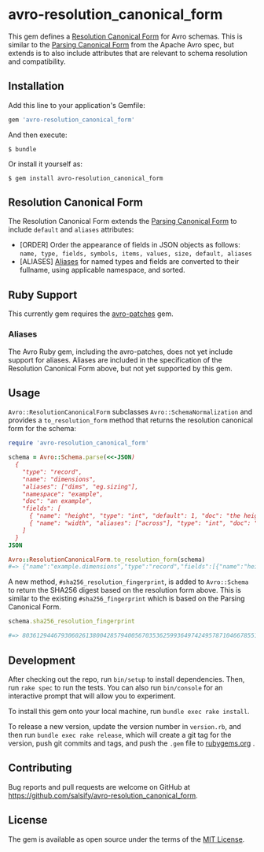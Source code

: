 # avro-resolution_canonical_form

This gem defines a [Resolution Canonical Form](#resolution_canonical_form) for Avro schemas.
This is similar to the [Parsing Canonical Form](http://avro.apache.org/docs/1.8.1/spec.html#Parsing+Canonical+Form+for+Schemas)
from the Apache Avro spec, but extends is to also include attributes that are
relevant to schema resolution and compatibility.

## Installation

Add this line to your application's Gemfile:

```ruby
gem 'avro-resolution_canonical_form'
```

And then execute:

    $ bundle

Or install it yourself as:

    $ gem install avro-resolution_canonical_form

## Resolution Canonical Form

The Resolution Canonical Form extends the [Parsing Canonical Form](http://avro.apache.org/docs/1.8.1/spec.html#Parsing+Canonical+Form+for+Schemas)
to include `default` and `aliases` attributes:

* [ORDER] Order the appearance of fields in JSON objects as follows:
  `name, type, fields, symbols, items, values, size, default, aliases`
* [ALIASES] [Aliases](http://avro.apache.org/docs/1.8.1/spec.html#Aliases) for
  named types and fields are converted to their fullname, using applicable
  namespace, and sorted.

## Ruby Support

This currently gem requires the [avro-patches](https://github.com/salsify/avro-patches)
gem.

### Aliases

The Avro Ruby gem, including the avro-patches, does not yet include support
for aliases. Aliases are included in the specification of the Resolution Canonical
Form above, but not yet supported by this gem.

## Usage

`Avro::ResolutionCanonicalForm` subclasses `Avro::SchemaNormalization`
and provides a `to_resolution_form` method that returns the resolution canonical
form for the schema:

```ruby
require 'avro-resolution_canonical_form'

schema = Avro::Schema.parse(<<-JSON)
  {
    "type": "record",
    "name": "dimensions",
    "aliases": ["dims", "eg.sizing"],
    "namespace": "example",
    "doc": "an example",
    "fields": [
      { "name": "height", "type": "int", "default": 1, "doc": "the height" },
      { "name": "width", "aliases": ["across"], "type": "int", "doc": "the width" }
    ]
  }
JSON

Avro::ResolutionCanonicalForm.to_resolution_form(schema)
#=> {"name":"example.dimensions","type":"record","fields":[{"name":"height","type":"int","default":1},{"name":"width","type":"int"}]}
```

A new method, `#sha256_resolution_fingerprint`, is added to `Avro::Schema` to
return the SHA256 digest based on the resolution form above. This is similar to
the existing `#sha256_fingerprint` which is based on the Parsing Canonical Form.

```ruby
schema.sha256_resolution_fingerprint

#=> 80361294467930602613800428579400567035362599364974249578710466785512094641526
```

## Development

After checking out the repo, run `bin/setup` to install dependencies. Then,
run `rake spec` to run the tests. You can also run `bin/console` for an
interactive prompt that will allow you to experiment.

To install this gem onto your local machine, run `bundle exec rake install`. 

To release a new version, update the version number in `version.rb`, and then
run `bundle exec rake release`, which will create a git tag for the version,
push git commits and tags, and push the `.gem` file to
[rubygems.org](https://rubygems.org)
.

## Contributing

Bug reports and pull requests are welcome on GitHub at
https://github.com/salsify/avro-resolution_canonical_form.

## License

The gem is available as open source under the terms of the
[MIT License](http://opensource.org/licenses/MIT).

